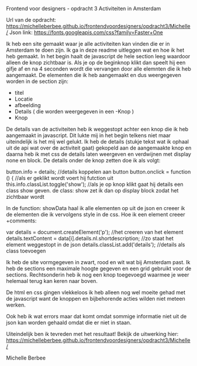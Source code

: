 Frontend voor designers - opdracht 3
Activiteiten in Amsterdam

Url van de opdracht: https://michelleberbee.github.io/frontendvoordesigners/opdracht3/Michelle/
Json link: https://fonts.googleapis.com/css?family=Faster+One

Ik heb een site gemaakt waar je alle activiteiten kan vinden die er in
Amsterdam te doen zijn.
Ik ga in deze readme uitleggen wat en hoe ik het heb gemaakt.
In het begin haalt de javascript de hele section leeg waardoor alleen de knop zichtbaar is.
Als je op de beginknop klikt dan speelt hij een gifje af en na 4 seconden wordt die vervangen
door alle elemnten die ik heb aangemaakt.
De elementen die ik heb aangemaakt en dus weergegeven worden in de section zijn:
- titel
- Locatie
- afbeelding
- Details ( die worden weergegeven in een -Knop )
- Knop

De details van de activiteiten heb ik weggestopt achter een knop die ik heb aangemaakt in javascript. Dit lukte mij in het begin telkens niet maar uiteindelijk is het mij wel gelukt.
Ik heb de details (stukje tekst wat ik ophaal uit de api wat over de activiteit gaat) gekopeld
aan de aangemaakte knop en daarna heb ik met css de details laten weergeven en verdwijnen met display none en block.
De details onder de knop zetten doe ik als volgt:

button.info = details; //details koppelen aan button
button.onclick = function () { //als er geklikt wordt voert hij futction uit
  this.info.classList.toggle('show'); //als je op knop klikt gaat hij details een class show geven.
  de class: show zet ik dan op display block zodat het zichtbaar wordt

  In de function: showData haal ik alle elementen op uit de json en creeer ik de elementen
  die ik vervolgens style in de css.
  Hoe ik een element creeer +comments:  

  var details = document.createElement('p'); //het creeren van het element
  details.textContent = data[i].details.nl.shortdescription; //zo staat het element weggestopt in de json
  details.classList.add('details'); //details als class toevoegen

Ik heb de site vormgegeven in zwart, rood en wit wat bij Amsterdam past. Ik
heb de sections een maximale hoogte gegeven en een grid gebruikt voor de sections.
Rechtsonderin heb ik nog een knop toegevoegd waarmee je weer helemaal terug kan keren naar boven.

De html en css gingen vlekkeloos ik heb alleen nog wel moeite gehad met de javascript want
de knoppen en bijbehorende acties wilden niet meteen werken.

Ook heb ik wat errors maar dat komt omdat sommige informatie niet uit de json kan worden gehaald
omdat die er niet in staan. 

Uiteindelijk ben ik tevreden met het resultaat!
Bekijk de uitwerking hier: https://michelleberbee.github.io/frontendvoordesigners/opdracht3/Michelle/

Michelle Berbee
